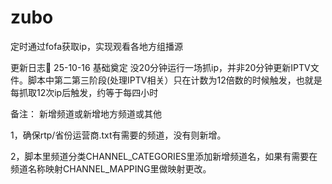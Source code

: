 # zubo
定时通过fofa获取ip，实现观看各地方组播源

更新日志📔
25-10-16 基础奠定
没20分钟运行一场抓ip，并非20分钟更新IPTV文件。脚本中第二第三阶段(处理IPTV相关）只在计数为12倍数的时候触发，也就是每抓取12次ip后触发，约等于每四小时

备注：
新增频道或新增地方频道或其他

1，确保rtp/省份运营商.txt有需要的频道，没有则新增。

2，脚本里频道分类CHANNEL_CATEGORIES里添加新增频道名，如果有需要在频道名称映射CHANNEL_MAPPING里做映射更改。
